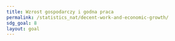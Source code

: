 ```yaml
---
title: Wzrost gospodarczy i godna praca
permalink: /statistics_nat/decent-work-and-economic-growth/
sdg_goal: 8
layout: goal
---
```

